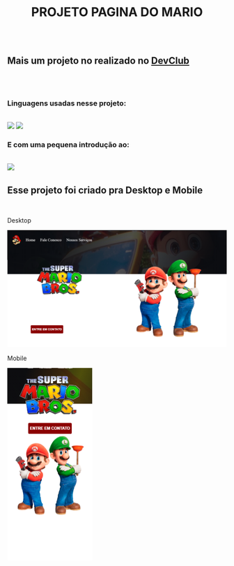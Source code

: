 <h1 align="center">PROJETO PAGINA DO MARIO</h1>
<br>
<br>
<h2>Mais um projeto no realizado no <a href="www.devclub.com.br/devclub">DevClub</a></h2> 
<br>
<br>
<h3>Linguagens usadas nesse projeto:</h3>
<br>
<img src="https://img.shields.io/badge/HTML-239120?style=for-the-badge&logo=html5&logoColor=white"/>
<img src="https://img.shields.io/badge/CSS3-1572B6?style=for-the-badge&logo=css3&logoColor=white"/>
<h3>E com uma pequena introdução ao:</h3> 
<br>
<img src="https://img.shields.io/badge/JavaScript-323330?style=for-the-badge&logo=javascript&logoColor=F7DF1E"/>

<h2>Esse projeto foi criado pra Desktop e Mobile </h2>
<br>
<p>Desktop</p>
<img src="./img/Desktop.png"/>
<p>Mobile</p>
<img src="https://github.com/jboaraocwb/projeto-mario/blob/master/img/mobile.png?raw=true"/>
